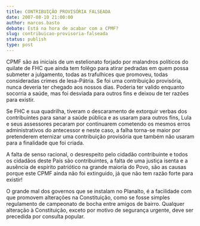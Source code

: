 ```yaml
---
title: CONTRIBUIÇÃO PROVISÓRIA FALSEADA
date: 2007-08-10 21:00:00
author: marcos.basto
debate: Está na hora de acabar com a CPMF?
slug: contribuicao-provisoria-falseada
status: publish 
type: post
---
```


CPMF são as iniciais de um estelionato forjado por malandros políticos do quilate de FHC que ainda tem folêgo para atirar pedradas em quem possa submeter a julgamento, todas as trafulhices que promoveu, todas consideradas crimes de lesa-Pátria. Se foi uma contribuição provisória, nunca deveria ter chegado aos nossos dias. Poderia ter valido enquanto socorria a saúde, mas foi desviada para outros fins e deixou de ter razões para existir.  

Se FHC e sua quadrilha, tiveram o descaramento de extorquir verbas dos contribuintes para sanar a saúde pública e as usaram para outros fins, Lula e seus assessores pecaram por continuarem cometendo os mesmos erros administrativos do antecessor e neste caso, a falha torna-se maior por pretenderem eternizar uma contribuição provisória que também não usaram para a finalidade que foi criada.  

A falta de senso racional, o desrespeito pelo cidadão contribuinte e todos os cidadãos deste País são contribuintes, a falta de uma justiça isenta e a ausência de espírito patriótico na grande maioria do Povo, são as causas porque este CPMF ainda não foi extinguido, já que não tem razão forte para existir!  

O grande mal dos governos que se instalam no Planalto, é a facilidade com que promovem alterações na Constituição, como se fosse simples regulamento de campeonato de bocha entre amigos de bairro. Qualquer alteração à Constituição, exceto por motivo de segurança urgente, deve ser precedida por consulta popular.

